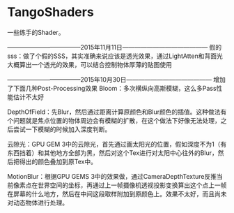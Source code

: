 # TangoShaders
一些练手的Shader。

————————————2015年11月11日——————————————
假的sss：做了个假的SSS，其实准确来说应该是透光效果，通过LightAtten和背面光大概算出一个透光的效果，可以结合控制物体厚薄的贴图使用

————————————2015年10月30日——————————————
增加了下面几种Post-Processing效果
Bloom：多次横纵向高斯模糊，这么多Pass性能估计不太好

DepthOfField：先Blur，然后通过距离计算原颜色和Blur颜色的插值。这种做法有个问题就是焦点位置的物体周边会有模糊的扩散，在这个做法下好像无法处理，之后尝试一下模糊的时候加入深度判断。

云隙光：GPU GEM 3中的云隙光，首先通过画太阳光的位置，假如深度不为1（有东西挡着）和其他地方全部为黑，然后对这个Tex进行对太阳中心往外的Blur，然后把得出的颜色叠加到原Tex中。

MotionBlur：根据GPU GEMS 3中的效果做，通过CameraDepthTexture反推当前像素点在世界空间的坐标，再通过上一帧摄像机透视投影变换算出这个点上一帧在屏幕的什么地方，然后在中间这段取样附加到原颜色上。效果不太好，而且尚未对动态物体进行处理。
